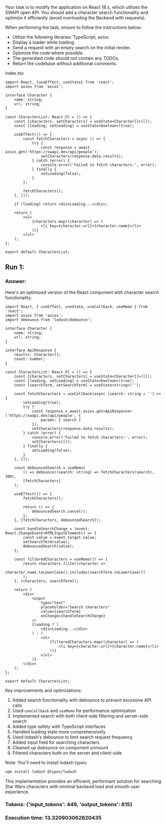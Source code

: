 Your task is to modify the application on React 18.x, which utilizes the SWAPI open API.
You should add a character search functionality and optimize it efficiently (avoid overloading the Backend with requests).

When performing the task, ensure to follow the instructions below:
- Utilize the following libraries: TypeScript, axios.
- Display a loader while loading.
- Send a request with an empty search on the initial render.
- Optimize the code where possible.
- The generated code should not contain any TODOs.
- Return the codebase without additional comments.

index.tsx
```tsx
import React, {useEffect, useState} from 'react';
import axios from 'axios';

interface Character {
    name: string;
    url: string;
}

const CharacterList: React.FC = () => {
    const [characters, setCharacters] = useState<Character[]>([]);
    const [loading, setLoading] = useState<boolean>(true);

    useEffect(() => {
        const fetchCharacters = async () => {
            try {
                const response = await axios.get('https://swapi.dev/api/people');
                setCharacters(response.data.results);
            } catch (error) {
                console.error('Failed to fetch characters:', error);
            } finally {
                setLoading(false);
            }
        };

        fetchCharacters();
    }, []);

    if (loading) return <div>Loading...</div>;

    return (
        <ul>
            {characters.map((character) => (
                <li key={character.url}>{character.name}</li>
            ))}
        </ul>
    );
};

export default CharacterList;
```

## Run 1:
### Answer:
Here's an optimized version of the React component with character search functionality:

```tsx
import React, { useEffect, useState, useCallback, useMemo } from 'react';
import axios from 'axios';
import debounce from 'lodash/debounce';

interface Character {
    name: string;
    url: string;
}

interface ApiResponse {
    results: Character[];
    count: number;
}

const CharacterList: React.FC = () => {
    const [characters, setCharacters] = useState<Character[]>([]);
    const [loading, setLoading] = useState<boolean>(true);
    const [searchTerm, setSearchTerm] = useState<string>('');

    const fetchCharacters = useCallback(async (search: string = '') => {
        setLoading(true);
        try {
            const response = await axios.get<ApiResponse>('https://swapi.dev/api/people', {
                params: { search }
            });
            setCharacters(response.data.results);
        } catch (error) {
            console.error('Failed to fetch characters:', error);
            setCharacters([]);
        } finally {
            setLoading(false);
        }
    }, []);

    const debouncedSearch = useMemo(
        () => debounce((search: string) => fetchCharacters(search), 300),
        [fetchCharacters]
    );

    useEffect(() => {
        fetchCharacters();

        return () => {
            debouncedSearch.cancel();
        };
    }, [fetchCharacters, debouncedSearch]);

    const handleSearchChange = (event: React.ChangeEvent<HTMLInputElement>) => {
        const value = event.target.value;
        setSearchTerm(value);
        debouncedSearch(value);
    };

    const filteredCharacters = useMemo(() => {
        return characters.filter(character => 
            character.name.toLowerCase().includes(searchTerm.toLowerCase())
        );
    }, [characters, searchTerm]);

    return (
        <div>
            <input 
                type="text" 
                placeholder="Search characters" 
                value={searchTerm}
                onChange={handleSearchChange}
            />
            {loading ? (
                <div>Loading...</div>
            ) : (
                <ul>
                    {filteredCharacters.map((character) => (
                        <li key={character.url}>{character.name}</li>
                    ))}
                </ul>
            )}
        </div>
    );
};

export default CharacterList;
```

Key improvements and optimizations:

1. Added search functionality with debounce to prevent excessive API calls
2. Used `useCallback` and `useMemo` for performance optimization
3. Implemented search with both client-side filtering and server-side search
4. Added type safety with TypeScript interfaces
5. Handled loading state more comprehensively
6. Used lodash's debounce to limit search request frequency
7. Added input field for searching characters
8. Cleaned up debounce on component unmount
9. Filtered characters both on the server and client-side

Note: You'll need to install lodash types:
```bash
npm install lodash @types/lodash
```

This implementation provides an efficient, performant solution for searching Star Wars characters with minimal backend load and smooth user experience.

### Tokens: {'input_tokens': 449, 'output_tokens': 815}
### Execution time: 13.320903062820435

